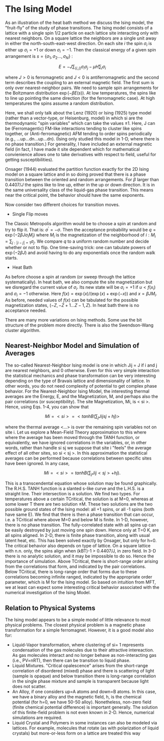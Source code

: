 # The Ising Model

As an illustration of the heat bath method we discuss the Ising model, the "fruit-fly" of the study of phase transitions. The Ising model consists of a lattice with a single spin $1 / 2$ particle on each lattice site interacting only with nearest neighbors. On a square lattice the neighbors are a single unit away in either the north-south-east-west direction. On each site $i$ the spin $\sigma_{i}$ is either up $\sigma_{i}=+1$ or down $\sigma_{i}=-1$. Then the classical energy of a given spin arrangement is $s=\left\{\sigma_{1}, \sigma_{2} \ldots, \sigma_{N}\right\}$ :

$$
E=-J \sum_{(i, j)} \sigma_{i} \sigma_{j}-\mu H \sum_{i} \sigma_{i}
$$

where $J>0$ is ferromagnetic and $J<0$ is antiferromagnetic and the second term describes the coupling to an external magnetic field. The first sum is only over nearest-neighbor pairs. We need to sample spin arrangements for the Boltzmann distribution $\exp (-\beta E(s))$. At low temperatures, the spins like to line up pointing the same direction (for the ferromagnetic case). At high temperatures the spins assume a random distribution.

Here, we shall only talk about the Lenz (1920) or Ising (1925) type model (rather than a vector-type, or Heisenburg, model) in which si are the thermodynamic "spin variables" which can take the values ±1. Here, J can be (Ferromagentic) FM-like interactions tending to cluster like spins together, or (Anti-ferromagnetic) AFM tending to order spins periodically (e.g., ...up...dn...up...dn). (Ising only studied this model in 1-D, where there is no phase transition.) For generality, I have included an external magnetic field (in fact, I have made it site dependent which for mathematical convienience allows one to take derivatives with respect to field, useful for getting susceptibilities).

Onsager (1944) evaluated the partition function exactly for the 2D Ising model on a square lattice and in so doing proved that there is a phase transition between the oriented and random arrangements. For $\beta$ larger than $0.4407 / J$ the spins like to line up, either in the up or down direction. It is in the same universality class of the liquid-gas phase transition. This means near the critical point, the behavior should have the same exponents.

Now consider two different choices for transition moves.

- Single Flip moves

The Classic Metropolis algorithm would be to choose a spin at random and try to flip it. That is: $\sigma^{\prime}=-\sigma$. Then the acceptance probability would be $q=\exp \left(-2 \beta J \sigma_{i} M_{i}\right)$ where $M_{i}$ is the magnetization of the neighborhood of $i: M_{i}=\sum_{j:|i-j|=1} \sigma_{j}$. We compare $q$ to a uniform random number and decide whether or not to flip. One time-saving trick: one can tabulate powers of $\exp (-2 \beta J)$ and avoid having to do any exponentials once the random walk starts.

- Heat Bath

As before choose a spin at random (or sweep through the lattice systematically). In heat bath, we also compute the site magnetization but we disregard the current value of $\sigma_{i}$. Its new state will be $\sigma_{i}=+1$ if $u<f\left(x_{i}\right)$ and $\sigma_{i}=-1$ otherwise. Here $f(x)=\exp (x) /(\exp (x)+\exp (-x))$ and $x=\beta J M_{i}$. As before, needed values of $f(x)$ can be tabulated for the possible magnetization states, $(-Z,-Z+1 \ldots Z-1, Z)$. In heat bath there is no acceptance needed.

There are many more variations on Ising methods. Some use the bit structure of the problem more directly. There is also the Swendson-Wang cluster algorithm.

## Nearest-Neighbor Model and Simulation of Averages

The so-called Nearest-Neighbor Ising model is one in which Jij = J if i and j are nearest neighbors, and 0 otherwise.  Even for this very simple interaction the statistical mechanics and phase transformation can be very interesting depending on the type of Bravais lattice and dimensionality of lattice. In other words, you do not need complexity of potential to get complex phase behavior.
For the Nearest-Neighbor Ising Model, the interesting thermal averages are the Energy, E, and the Magnetization, M, and perhaps also the pair correlations (or susceptibility). The site Magnetization, Mi, is < si >. Hence, using Eqs. 1-4, you can show that

$$
Mi = < si > = < tanh B( \sum_j Jij sj + hj) >
$$

where the thermal average <...> is over the remaining spin variables not on site i. Let us explore a Mean-Field Theory approximation to this where where the average has been moved through the TANH function, or equivalently, we have ignored correlations in the variables, or, in other words, rather than handle si sj we suppose that site i "feels" the average effect of all other sites, so si < sj >. In this approximation the statistical averages can be performed because correlations between specific sites have been ignored. In any case,

$$
Mi = < si > = tanh B( \sum_j Jij < sj > + hj) .
$$

This is a transcendental equation whose solution may be found graphically. The R.H.S. TANH function is a slanted s-like curve and the L.H.S. is a straight line. Their intersection is a solution. We find two types. For temperatures above a certain TCritical, the solution is at M=0, whereas at some lower T there are two solution ±M. These two solutions are the two possible ground states of the Ising model: all +1 spins, or all -1 spins (both have same E). We find that there is then a phase transition that can occur, i.e. a TCritical where above M=0 and below M is finite.
In 1-D, however, there is no phase transition. The fully-correlated state with all spins up can be easily destroyed by just moving one spin down. Hence only at T=0 K, are all spins aligned.
In 2-D, there is finite phase transition, along with usual latent heat, etc. This has been solved exactly by Onsager, but only for h=0. The critical behavior also depends on type of lattice. On a square lattice with n.n. only, the spins align when (kBT)-1 > 0.4407/J, in zero field.
In 3-D there is no analytic solution, and it may be impossible to do so. Hence the importance of simulation.
Above TCritical, there is short-range order arising from the correlations that form, and indicated by the pair correlations. Below TCritical, there is long-range order that forms due to these correlations becoming infinite ranged, indicated by the appropriate order parameter, which is M for the Ising model.
So based on intuition from MFT, we at least can expect some interesting critical behavior associated with the numerical investigation of the Ising Model.

## Relation to Physical Systems

The Ising model appears to be a simple model of little relevance to most physical problems. The closest physical problem is a magnetic phase transformation for a simple ferromagnet. However, it is a good model also for:

- Liquid-Vapor transformation, where clustering of si= 1 represents condensation of the gas molecules due to their attractive intereaction. As gas molecules interact and no longer behave as non-interacting gas (i.e., PV=nRT), then there can be transition to liquid phase.
- Liquid Mixtures.  "Critical opalescence" arises from the short-range correlation of disordered (mixed) phase and there is scattering of light (sample is opaque) and below transition there is long-range correlation in the single phase mixture and sample is transparent because light does not scatter.
- An Alloy, if one considers up=A atoms and down=B atoms. In this case, we have a binary alloy and the magnetic field, h, is the chemical potential (for h=0, we have 50-50 alloy). Nonetheless, non-zero field (finite chemical potential difference) is important generally. The solution of this finite-field problem is not even known in 2-D. Hence, numerical simulations are required.
- Liquid Crystal and Polymers in some instances can also be modeled via lattices. For example, molecules that rotate (as with polarization of liquid crystals) but more-or-less form on a lattice are treated this way
